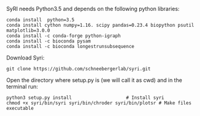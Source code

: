 SyRI needs Python3.5 and depends on the following python libraries:
```
conda install  python=3.5
conda install cython numpy=1.16. scipy pandas=0.23.4 biopython psutil matplotlib=3.0.0
conda install -c conda-forge python-igraph
conda install -c bioconda pysam
conda install -c bioconda longestrunsubsequence
```

Download Syri:
```
git clone https://github.com/schneebergerlab/syri.git
```

Open the directory where setup.py is (we will call it as cwd) and in the terminal run:
```
python3 setup.py install		            # Install syri
chmod +x syri/bin/syri syri/bin/chroder	syri/bin/plotsr	# Make files executable
```